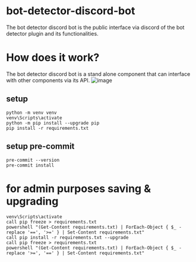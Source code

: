 # bot-detector-discord-bot
The bot detector discord bot is the public interface via discord of the bot detector plugin and its functionalities.

# How does it work?
The bot detector discord bot is a stand alone component that can interface with other components via its API.
![image](https://user-images.githubusercontent.com/40169115/154528234-fcd0ae4c-78a1-4d52-b446-0b7086bdf55a.png)

## setup
```
python -m venv venv
venv\Scripts\activate
python -m pip install --upgrade pip
pip install -r requirements.txt
```
## setup pre-commit
```
pre-commit --version
pre-commit install
```
# for admin purposes saving & upgrading

```
venv\Scripts\activate
call pip freeze > requirements.txt
powershell "(Get-Content requirements.txt) | ForEach-Object { $_ -replace '==', '>=' } | Set-Content requirements.txt"
call pip install -r requirements.txt --upgrade
call pip freeze > requirements.txt
powershell "(Get-Content requirements.txt) | ForEach-Object { $_ -replace '>=', '==' } | Set-Content requirements.txt"
```
